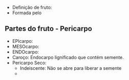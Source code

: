 
- Definição de fruto:
- Formada pelo 

## Partes do fruto - Pericarpo

- EPIcarpo:
- MESOcarpo:
- ENDOcarpo:
- Caroço: Endocarpo lignificado que contém semente.
-  Pericarpo Seco: 
	- Indeiscente: Não se abre para liberar a semente
	- 